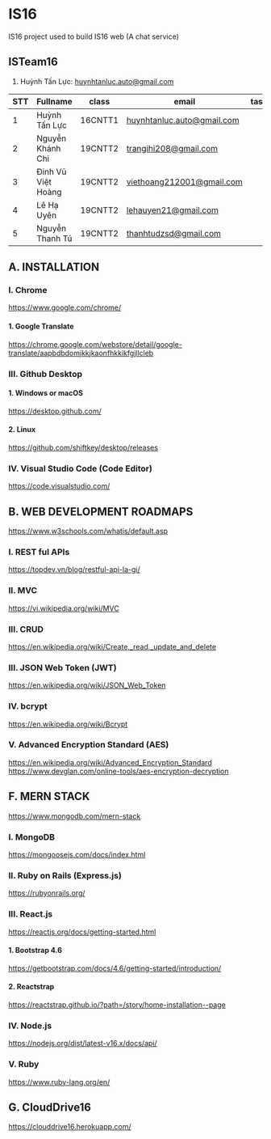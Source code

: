 # IS16

IS16 project used to build IS16 web (A chat service)

## ISTeam16

1. Huỳnh Tấn Lực: huynhtanluc.auto@gmail.com

| STT | Fullname | class | email | tasks |
| --- | ---- | ---- | ---- | ---- |
| 1   | Huỳnh Tấn Lực | 16CNTT1 | huynhtanluc.auto@gmail.com |   |
| 2   | Nguyễn Khánh Chi | 19CNTT2 | trangihi208@gmail.com |   |
| 3   | Đinh Vũ Việt Hoàng | 19CNTT2 | viethoang212001@gmail.com |   |
| 4   | Lê Hạ Uyên | 19CNTT2 | lehauyen21@gmail.com |   |
| 5   | Nguyễn Thanh Tú | 19CNTT2 | thanhtudzsd@gmail.com |   |

## A. INSTALLATION

### I. Chrome

https://www.google.com/chrome/

#### 1. Google Translate

https://chrome.google.com/webstore/detail/google-translate/aapbdbdomjkkjkaonfhkkikfgjllcleb

### III. Github Desktop

#### 1. Windows or macOS

https://desktop.github.com/

#### 2. Linux

https://github.com/shiftkey/desktop/releases

### IV. Visual Studio Code (Code Editor)

https://code.visualstudio.com/

## B. WEB DEVELOPMENT ROADMAPS

https://www.w3schools.com/whatis/default.asp

### I. REST ful APIs

https://topdev.vn/blog/restful-api-la-gi/

### II. MVC

https://vi.wikipedia.org/wiki/MVC

### III. CRUD

https://en.wikipedia.org/wiki/Create,_read,_update_and_delete

### III. JSON Web Token (JWT)

https://en.wikipedia.org/wiki/JSON_Web_Token

### IV. bcrypt

https://en.wikipedia.org/wiki/Bcrypt

### V. Advanced Encryption Standard (AES)

https://en.wikipedia.org/wiki/Advanced_Encryption_Standard
https://www.devglan.com/online-tools/aes-encryption-decryption

## F. MERN STACK

https://www.mongodb.com/mern-stack

### I. MongoDB

https://mongoosejs.com/docs/index.html

### II. Ruby on Rails (Express.js)

https://rubyonrails.org/

### III. React.js

https://reactjs.org/docs/getting-started.html

#### 1. Bootstrap 4.6

https://getbootstrap.com/docs/4.6/getting-started/introduction/

#### 2. Reactstrap

https://reactstrap.github.io/?path=/story/home-installation--page

### IV. Node.js

https://nodejs.org/dist/latest-v16.x/docs/api/

### V. Ruby

https://www.ruby-lang.org/en/

## G. CloudDrive16

https://clouddrive16.herokuapp.com/
